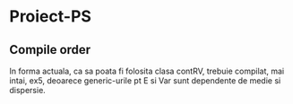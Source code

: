 # Proiect-PS

## Compile order
In forma actuala, ca sa poata fi folosita clasa contRV, trebuie compilat, mai intai, ex5, deoarece generic-urile pt E si Var sunt dependente de medie si dispersie.
